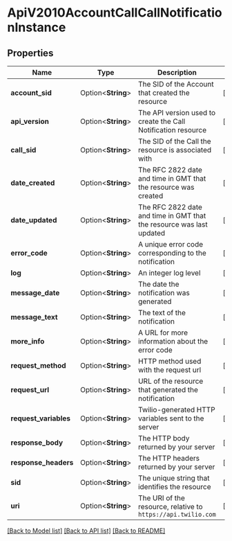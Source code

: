 # ApiV2010AccountCallCallNotificationInstance

## Properties

Name | Type | Description | Notes
------------ | ------------- | ------------- | -------------
**account_sid** | Option<**String**> | The SID of the Account that created the resource | [optional]
**api_version** | Option<**String**> | The API version used to create the Call Notification resource | [optional]
**call_sid** | Option<**String**> | The SID of the Call the resource is associated with | [optional]
**date_created** | Option<**String**> | The RFC 2822 date and time in GMT that the resource was created | [optional]
**date_updated** | Option<**String**> | The RFC 2822 date and time in GMT that the resource was last updated | [optional]
**error_code** | Option<**String**> | A unique error code corresponding to the notification | [optional]
**log** | Option<**String**> | An integer log level | [optional]
**message_date** | Option<**String**> | The date the notification was generated | [optional]
**message_text** | Option<**String**> | The text of the notification | [optional]
**more_info** | Option<**String**> | A URL for more information about the error code | [optional]
**request_method** | Option<**String**> | HTTP method used with the request url | [optional]
**request_url** | Option<**String**> | URL of the resource that generated the notification | [optional]
**request_variables** | Option<**String**> | Twilio-generated HTTP variables sent to the server | [optional]
**response_body** | Option<**String**> | The HTTP body returned by your server | [optional]
**response_headers** | Option<**String**> | The HTTP headers returned by your server | [optional]
**sid** | Option<**String**> | The unique string that identifies the resource | [optional]
**uri** | Option<**String**> | The URI of the resource, relative to `https://api.twilio.com` | [optional]

[[Back to Model list]](../README.md#documentation-for-models) [[Back to API list]](../README.md#documentation-for-api-endpoints) [[Back to README]](../README.md)


